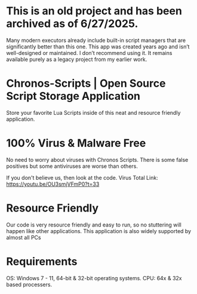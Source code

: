 # This is an old project and has been archived as of 6/27/2025.
Many modern executors already include built-in script managers that are significantly better than this one.
This app was created years ago and isn’t well-designed or maintained. I don’t recommend using it.
It remains available purely as a legacy project from my earlier work.

# Chronos-Scripts | Open Source Script Storage Application
Store your favorite Lua Scripts inside of this neat and resource friendly application.

# 100% Virus & Malware Free
No need to worry about viruses with Chronos Scripts. There is some false positives but some antiviruses are worse than others.

If you don't believe us, then look at the code. Virus Total Link: https://youtu.be/OU3smjVFmP0?t=33

# Resource Friendly
Our code is very resource friendly and easy to run, so no stuttering will happen like other applications. This application is also widely supported by almost all PCs

# Requirements
OS: Windows 7 - 11, 64-bit & 32-bit operating systems.
CPU: 64x & 32x based processers.
